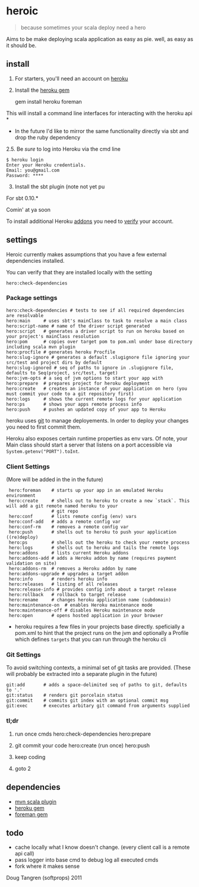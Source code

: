 # heroic

> because sometimes your scala deploy need a hero

Aims to be make deploying scala application as easy as pie. well, as easy as it should be.

## install

1. For starters, you'll need an account on [heroku](https://api.heroku.com/signup)
2. Install the  [heroku gem](https://github.com/heroku/heroku#readme)

    gem install heroku foreman

This will install a command line interfaces for interacting with the heroku api *

* In the future I'd like to mirror the same functionality directly via sbt and drop the ruby dependency

2.5. Be _sure_ to log into Heroku via the cmd line

    $ heroku login
    Enter your Heroku credentials.
    Email: you@gmail.com
    Password: ****

3. Install the sbt plugin (note not yet pu

For sbt 0.10.*

Comin' at ya soon

To install additional Heroku [addons](http://addons.heroku.com/) you need to [verify](https://api.heroku.com/verify) your account.

## settings

Heroic currently makes assumptions that you have a few external dependencies installed.

You can verify that they are installed locally with the setting

    hero:check-dependencies

### Package settings

    hero:check-dependencies # tests to see if all required dependencies are resolvable
    hero:main     # uses sbt's mainClass to task to resolve a main class
    hero:script-name # name of the driver script generated
    hero:script   # generates a driver script to run on heroku based on your project's mainClass resolution
    hero:pom      # copies over target pom to pom.xml under base directory including scala mvn plugin
    hero:procfile # generates heroku Procfile
    hero:slug-ignore # generates a default .slugignore file ignoring your src/test and project dirs by default
    hero:slug-ignored # seq of paths to ignore in .slugignore file, defaults to Seq(project, src/test, target)
    hero:jvm-opts # a seq of jvm options to start your app with
    hero:prepare  # prepares project for heroku deployment
    hero:create   # creates an instance of your application on hero (you must commit your code to a git repository first)
    hero:logs     # shows the current remote logs for your application
    hero:ps       # shows your apps remote process info
    hero:push     # pushes an updated copy of your app to Heroku

heroku uses [git][git] to manage deployements. In order to deploy your changes you need to first commit them.

Heroku also exposes certain runtime properties as env vars. Of note, your Main class should start a server that listens on a port accessible via `System.getenv("PORT").toInt`.

### Client Settings

(More will be added in the in the future)

     hero:foreman    # starts up your app in an emulated Heroku environment
     hero:create     # shells out to heroku to create a new `stack`. This will add a git remote named heroku to your
                     # git repo
     hero:conf       # lists remote config (env) vars
     hero:conf-add   # adds a remote config var
     hero:conf-rm    # removes a remote config var
     hero:push       # shells out to heroku to push your application ((re)deploy)
     hero:ps         # shells out the heroku to check your remote process
     hero:logs       # shells out to heroku and tails the remote logs
     hero:addons     # lists current Heroku addons
     hero:addons-add # adds a Heroku addon by name (requires payment validation on site)
     hero:addons-rm  # removes a Heroku addon by name
     hero:addons-upgrade # upgrades a target addon
     hero:info       # renders heroku info
     hero:releases   # listing of all releases
     hero:release-info # provides config info about a target release
     hero:rollback   # rollback to target release
     hero:rename     # changes heroku application name (subdomain)
     hero:maintenance-on  # enables Heroku maintenance mode
     hero:maintenance-off # disables Heroku maintenance mode
     hero:open       # opens hosted application in your browser

* heroku requires a few files in your projects base directly. speficially a pom.xml to hint that the project
  runs on the jvm and optionally a Profile which defines `targets` that you can run through the heroku cli

### Git Settings

To avoid switching contexts, a minimal set of git tasks are provided.
(These will probably be extracted into a separate plugin in the future)

    git:add       # adds a space-delimited seq of paths to git, defaults to '.'
    git:status    # renders git porcelain status
    git:commit    # commits git index with an optional commit msg
    git:exec      # executes arbitary git command from arguments supplied

### tl;dr

1) run once cmds
   hero:check-dependencies
   hero:prepare

2) git commit your code
   hero:create (run once)
   hero:push

3) keep coding

4) goto 2

## dependencies

- [mvn scala plugin](http://scala-tools.org/mvnsites/maven-scala-plugin)
- [heroku gem](https://github.com/heroku/heroku#readme)
- [foreman gem](https://github.com/ddollar/foreman#readme)

## todo

- cache locally what I know doesn't change. (every client call is a remote api call)
- pass logger into base cmd to debug log all executed cmds
- fork where it makes sense

Doug Tangren (softprops) 2011

[git]: http://git-scm.com/
